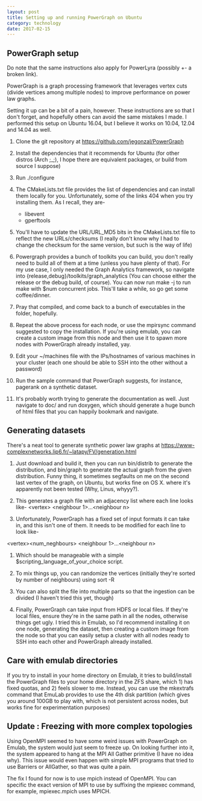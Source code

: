 ```yaml
---
layout: post
title: Setting up and running PowerGraph on Ubuntu
category: technology
date: 2017-02-15
---
```


## PowerGraph setup

Do note that the same instructions also apply for PowerLyra (possibly +- a broken link).

PowerGraph is a graph processing framework that leverages vertex cuts (divide vertices among multiple nodes) to improve performance on power law graphs.

Setting it up can be a bit of a pain, however. These instructions are so that I don't forget, and hopefully others can avoid the same mistakes I made. I performed this setup on Ubuntu 16.04, but I believe it works on 10.04, 12.04 and 14.04 as well.

1. Clone the git repository at https://github.com/jegonzal/PowerGraph

1. Install the dependencies that it recommends for Ubuntu (for other distros (Arch ;\_;), I hope there are equivalent packages, or build from source I suppose)

1. Run ./configure

1. The CMakeLists.txt file provides the list of dependencies and can install them locally for you. Unfortunately, some of the links 404 when you try installing them. As I recall, they are-
    - libevent
    - gperftools

1. You'll have to update the URL/URL\_MD5 bits in the CMakeLists.txt file to reflect the new URLs/checksums (I really don't know why I had to change the checksum for the same version, but such is the way of life)

1. Powergraph provides a bunch of toolkits you can build, you don't really need to build all of them at a time (unless you have plenty of that). For my use case, I only needed the Graph Analytics framework, so navigate into {release,debug}/toolkits/graph\_analytics (You can choose either the release or the debug build, of course). You can now run make -j<num> to run make with $num concurrent jobs. This'll take a while, so go get some coffee/dinner.

1. Pray that compiled, and come back to a bunch of executables in the folder, hopefully. 

1. Repeat the above process for each node, or use the mpirsync command suggested to copy the installation. If you're using emulab, you can create a custom image from this node and then use it to spawn more nodes with PowerGraph already installed, yay.

1. Edit your ~/machines file with the IPs/hostnames of various machines in your cluster (each one should be able to SSH into the other without a password)

1. Run the sample command that PowerGraph suggests, for instance, pagerank on a synthetic dataset.

1. It's probably worth trying to generate the documentation as well. Just navigate to doc/ and run doxygen, which should generate a huge bunch of html files that you can happily bookmark and navigate.

## Generating datasets

There's a neat tool to generate synthetic power law graphs at https://www-complexnetworks.lip6.fr/~latapy/FV/generation.html

1. Just download and build it, then you can run bin/distrib to generate the distribution, and bin/graph to generate the actual graph from the given distribution. Funny thing, it sometimes segfaults on me on the second last vertex of the graph, on Ubuntu, but works fine on OS X. where it's apparently not been tested (Why, Linus, whyyy?).

1. This generates a graph file with an adjacency list where each line looks like-
\<vertex\> \<neighbour 1\>...\<neighbour n\>

1. Unfortunately, PowerGraph has a fixed set of input formats it can take in, and this isn't one of them. It needs to be modified for each line to look like-

\<vertex\>\<num\_neghbours\> \<neighbour 1\>...\<neighbour n\>

1. Which should be manageable with a simple $scripting\_language\_of\_your\_choice script.

1. To mix things up, you can randomize the vertices (initially they're sorted by number of neighbours) using sort -R

1. You can also split the file into multiple parts so that the ingestion can be divided (I haven't tried this yet, though)

1. Finally, PowerGraph can take input from HDFS or local files. If they're local files, ensure they're in the same path in all the nodes, otherwise things get ugly. I tried this in Emulab, so I'd recommend installing it on one node, generating the dataset, then creating a custom image from the node so that you can easily setup a cluster with all nodes ready to SSH into each other and PowerGraph already installed.

## Care with emulab directories

If you try to install in your home directory on Emulab, it tries to build/install the PowerGraph files to your home directory in the ZFS share, which 1) has fixed quotas, and 2) feels slower to me. Instead, you can use the mkextrafs command that EmuLab provides to use the 4th disk partition (which gives you around 100GB to play with, which is not persistent across nodes, but works fine for experimentation purposes)

## Update : Freezing with more complex topologies

Using OpenMPI seemed to have some weird issues with PowerGraph on Emulab, the system would just seem to freeze up. On looking further into it, the system appeared to hang at the MPI All Gather primitive (I have no idea why). This issue would even happen with simple MPI programs that tried to use Barriers or AllGather, so that was quite a pain.

The fix I found for now is to use mpich instead of OpenMPI. You can specific the exact version of MPI to use by suffixing the mpiexec command, for example, mpiexec.mpich uses MPICH.
